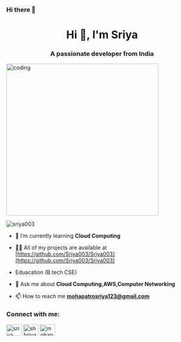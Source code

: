 ### Hi there 👋

<h1 align="center">Hi 👋, I'm Sriya</h1>
<h3 align="center">A passionate developer from India</h3>
<img align " center" alt="coding" width="400px" src="https://mir-s3-cdn-cf.behance.net/project_modules/disp/601014116770475.6068beff4640a.gif">
<p align="left"> <img src="https://komarev.com/ghpvc/?username=sriya003&label=Profile%20views&color=0e75b6&style=flat" alt="sriya003" /> </p>

- 🌱 I’m currently learning **Cloud Computing**

- 👨‍💻 All of my projects are available at [https://github.com/Sriya003/Sriya003](https://github.com/Sriya003/Sriya003)

-   Eduacation (B.tech CSE)

- 💬 Ask me about **Cloud Computing,AWS,Computer Networking**

- 📫 How to reach me **mohapatrosriya123@gmail.com**

<h3 align="left">Connect with me:</h3>
<p align="left">
<a href="https://linkedin.com/in/sriya smidha" target="blank"><img align="center" src="https://raw.githubusercontent.com/rahuldkjain/github-profile-readme-generator/master/src/images/icons/Social/linked-in-alt.svg" alt="sriya smidha" height="30" width="40" /></a>
<a href="https://instagram.com/shhriyamahapatro" target="blank"><img align="center" src="https://raw.githubusercontent.com/rahuldkjain/github-profile-readme-generator/master/src/images/icons/Social/instagram.svg" alt="shhriyamahapatro" height="30" width="40" /></a>
<a href="https://www.hackerrank.com/mohapatrosriya11" target="blank"><img align="center" src="https://raw.githubusercontent.com/rahuldkjain/github-profile-readme-generator/master/src/images/icons/Social/hackerrank.svg" alt="mohapatrosriya11" height="30" width="40" /></a>
</p>


